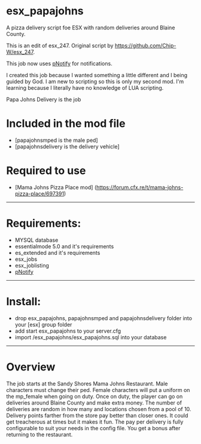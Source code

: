 # esx_papajohns
A pizza delivery script foe ESX with random deliveries around Blaine County.

This is an edit of esx_247.  Original script by https://github.com/Chip-W/esx_247.

This job now uses [pNotify](https://github.com/Nick78111/pNotify) for notifications.

I created this job because I wanted something a little different and I being guided by God. 
I am new to scripting so this is only my second mod. I'm learning because I literally have 
no knowledge of LUA scripting.

Papa Johns Delivery is the job

# Included in the mod file
- [papajohnsmped is the male ped]
- [papajohnsdelivery is the delivery vehicle]

# Required to use
- [Mama Johns Pizza Place mod] (https://forum.cfx.re/t/mama-johns-pizza-place/697391)
----------------------------------

# Requirements:
- MYSQL database
- essentialmode 5.0 and it's requirements
- es_extended and it's requirements
- esx_jobs
- esx_joblisting
- [pNotify](https://github.com/Nick78111/pNotify)

----------------------------------

# Install:
- drop esx_papajohns, papajohnsmped and papajohnsdelivery folder into your [esx] group folder
- add start esx_papajohns to your server.cfg
- import /esx_papajohns/esx_papajohns.sql into your database

----------------------------------

# Overview
The job starts at the Sandy Shores Mama Johns Restaurant.  Male characters must change their ped.  Female characters will put a uniform on the mp_female
when going on duty.  Once on duty, the player can go on deliveries around Blaine County and make extra money.  The number of
deliveries are random in how many and locations chosen from a pool of 10.  Delivery points farther from the store pay better than closer ones. It could get
treacherous at times but it makes it fun. The pay per delivery is fully configurable to suit your needs in the config file. You get a bonus after returning 
to the restaurant.

